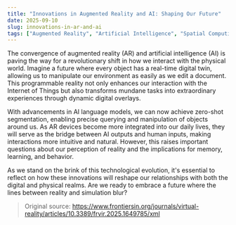 ```yaml
---
title: "Innovations in Augmented Reality and AI: Shaping Our Future"
date: 2025-09-10
slug: innovations-in-ar-and-ai
tags: ["Augmented Reality", "Artificial Intelligence", "Spatial Computing"]
---
```


The convergence of augmented reality (AR) and artificial intelligence (AI) is paving the way for a revolutionary shift in how we interact with the physical world. Imagine a future where every object has a real-time digital twin, allowing us to manipulate our environment as easily as we edit a document. This programmable reality not only enhances our interaction with the Internet of Things but also transforms mundane tasks into extraordinary experiences through dynamic digital overlays.

With advancements in AI language models, we can now achieve zero-shot segmentation, enabling precise querying and manipulation of objects around us. As AR devices become more integrated into our daily lives, they will serve as the bridge between AI outputs and human inputs, making interactions more intuitive and natural. However, this raises important questions about our perception of reality and the implications for memory, learning, and behavior.

As we stand on the brink of this technological evolution, it's essential to reflect on how these innovations will reshape our relationships with both the digital and physical realms. Are we ready to embrace a future where the lines between reality and simulation blur?

> Original source: https://www.frontiersin.org/journals/virtual-reality/articles/10.3389/frvir.2025.1649785/xml